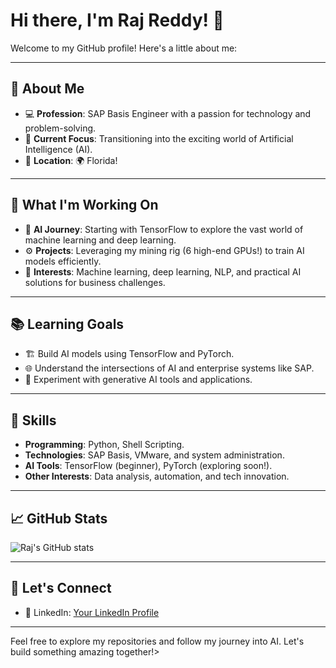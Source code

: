 # Hi there, I'm Raj Reddy! 👋

Welcome to my GitHub profile! Here's a little about me:

---

## 🚀 About Me
- 💻 **Profession**: SAP Basis Engineer with a passion for technology and problem-solving.
- 🎯 **Current Focus**: Transitioning into the exciting world of Artificial Intelligence (AI).
- 📍 **Location**: 🌍 Florida!

---

## 🔭 What I'm Working On
- 🌟 **AI Journey**: Starting with TensorFlow to explore the vast world of machine learning and deep learning.
- ⚙️ **Projects**: Leveraging my mining rig (6 high-end GPUs!) to train AI models efficiently.
- 🧠 **Interests**: Machine learning, deep learning, NLP, and practical AI solutions for business challenges.

---

## 📚 Learning Goals
- 🏗 Build AI models using TensorFlow and PyTorch.
- 🌐 Understand the intersections of AI and enterprise systems like SAP.
- 🤖 Experiment with generative AI tools and applications.

---

## 🌟 Skills
- **Programming**: Python, Shell Scripting.
- **Technologies**: SAP Basis, VMware, and system administration.
- **AI Tools**: TensorFlow (beginner), PyTorch (exploring soon!).
- **Other Interests**: Data analysis, automation, and tech innovation.

---

## 📈 GitHub Stats
![Raj's GitHub stats](https://github-readme-stats.vercel.app/api?username=your-username&show_icons=true&theme=radical)

---

## 🤝 Let's Connect
- 💼 LinkedIn: [Your LinkedIn Profile](www.linkedin.com/in/rajkumarreddy)

---

Feel free to explore my repositories and follow my journey into AI. Let's build something amazing together!>
